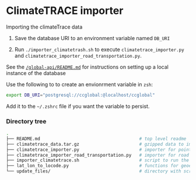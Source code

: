 # ClimateTRACE importer

Importing the climateTrace data

1. Save the database URI to an environment variable named `DB_URI`

2. Run `./importer_climatetrash.sh` to execute `climatetrace_importer.py` and `climatetrace_importer_road_transportation.py`.

See the [`/global-api/README.md`](https://github.com/Open-Earth-Foundation/CityCatalyst/tree/develop/global-api) for instructions on setting up a local instance of the database

Use the following to to create an envionrment variable in `zsh`:

```sh
export DB_URI="postgresql://ccglobal:@localhost/ccglobal"
```

Add it to the `~/.zshrc` file if you want the variable to persist.

### Directory tree

```sh
.
├── README.md                                      # top level readme
├── climatetrace_data.tar.gz                       # gzipped data to import
├── climatetrace_importer.py                       # importer for point source data
├── climatetrace_importer_road_transportation.py   # importer for road transportation
├── importer_climatetrace.sh                       # script to run the importer
├── lat_lon_to_locode.py                           # functions for geoencoding
└── update_files/                                  # directory with scripts to add locodes to points
```